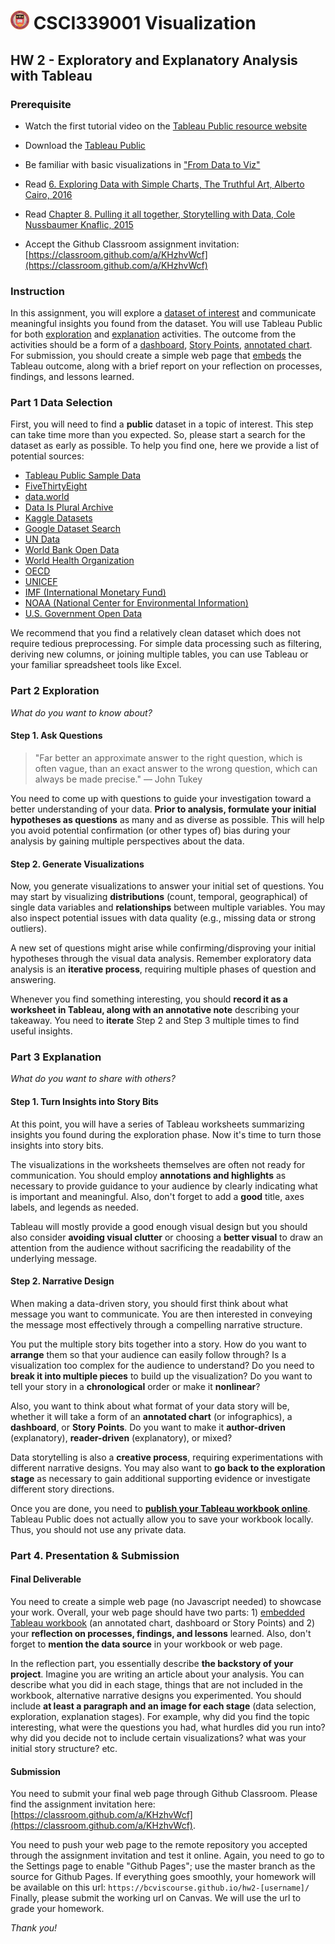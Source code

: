 

# <img src="img/logo.png" width="30px"> CSCI339001 Visualization


## HW 2 - Exploratory and Explanatory Analysis with Tableau 

### Prerequisite
* Watch the first tutorial video on the [Tableau Public resource website](https://public.tableau.com/en-us/s/resources)

* Download the [Tableau Public](https://public.tableau.com/en-us/s/download)

* Be familiar with basic visualizations in ["From Data to Viz"](https://www.data-to-viz.com/)

* Read [6. Exploring Data with Simple Charts, The Truthful Art, Alberto Cairo, 2016](https://learning.oreilly.com/library/view/the-truthful-art/9780133440492/ch06.html#ch06)

* Read [Chapter 8. Pulling it all together, Storytelling with Data, Cole Nussbaumer Knaflic, 2015](https://learning.oreilly.com/library/view/storytelling-with-data/9781119002253/c08.xhtml)

* Accept the Github Classroom assignment invitation: [https://classroom.github.com/a/KHzhvWcf](https://classroom.github.com/a/KHzhvWcf)

### Instruction
In this assignment, you will explore a [dataset of interest](#part-1-data-selection) and communicate meaningful insights you found from the dataset. You will use Tableau Public for both [exploration](#part-2-exploration ) and [explanation](#part-3-explanation) activities. The outcome from the activities should be a form of a [dashboard](https://help.tableau.com/current/pro/desktop/en-us/dashboards_create.htm), [Story Points](https://help.tableau.com/current/pro/desktop/en-gb/stories.htm), [annotated chart](https://help.tableau.com/current/pro/desktop/en-us/annotations_annotations_add.htm). For submission, you should create a simple web page that [embeds](https://help.tableau.com/current/pro/desktop/en-us/shareworkbooks.htm#shareworkbooks.html) the Tableau outcome, along with a brief report on your reflection on processes, findings, and lessons learned.

### Part 1 Data Selection
First, you will need to find a **public** dataset in a topic of interest. This step can take time more than you expected. So, please start a search for the dataset as early as possible. To help you find one, here we provide a list of potential sources:

* [Tableau Public Sample Data](https://public.tableau.com/en-us/s/resources?qt-overview_resources=1#qt-overview_resources)
* [FiveThirtyEight](https://data.fivethirtyeight.com/)
* [data.world](https://data.world/datasets/open-data)
* [Data Is Plural Archive](https://tinyletter.com/data-is-plural/archive)
* [Kaggle Datasets](https://www.kaggle.com/datasets)
* [Google Dataset Search](https://toolbox.google.com/datasetsearch)
* [UN Data](http://data.un.org/)
* [World Bank Open Data](https://data.worldbank.org/)
* [World Health Organization](https://www.who.int/gho/en/)
* [OECD](https://data.oecd.org/)
* [UNICEF](https://data.unicef.org/)
* [IMF (International Monetary Fund)](https://www.imf.org/en/Data)
* [NOAA (National Center for Environmental Information)](https://www.ncdc.noaa.gov/cdo-web/datasets)
* [U.S. Government Open Data](https://www.data.gov/)

We recommend that you find a relatively clean dataset which does not require tedious preprocessing. For simple data processing such as filtering, deriving new columns, or joining multiple tables, you can use Tableau or your familiar spreadsheet tools like Excel.

### Part 2 Exploration
*What do you want to know about?*

#### Step 1. Ask Questions
> "Far better an approximate answer to the right question, which is often vague, than an exact answer to the wrong question, which can always be made precise." — John Tukey

You need to come up with questions to guide your investigation toward a better understanding of your data. **Prior to analysis, formulate your initial hypotheses as questions** as many and as diverse as possible. This will help you avoid potential confirmation (or other types of) bias during your analysis by gaining multiple perspectives about the data.

#### Step 2. Generate Visualizations

Now, you generate visualizations to answer your initial set of questions. You may start by visualizing **distributions** (count, temporal, geographical) of single data variables and **relationships** between multiple variables. You may also inspect potential issues with data quality (e.g., missing data or strong outliers).

 A new set of questions might arise while confirming/disproving your initial hypotheses through the visual data analysis. Remember exploratory data analysis is an **iterative process**, requiring multiple phases of question and answering.

 Whenever you find something interesting, you should **record it as a worksheet in Tableau, along with an annotative note** describing your takeaway. You need to **iterate** Step 2 and Step 3 multiple times to find useful insights.

### Part 3 Explanation

*What do you want to share with others?*

#### Step 1. Turn Insights into Story Bits
At this point, you will have a series of Tableau worksheets summarizing insights you found during the exploration phase. Now it's time to turn those insights into story bits. 

The visualizations in the worksheets themselves are often not ready for communication. You should employ **annotations and highlights** as necessary to provide guidance to your audience by clearly indicating what is important and meaningful. Also, don't forget to add a **good** title, axes labels, and legends as needed.

Tableau will mostly provide a good enough visual design but you should also consider **avoiding visual clutter** or choosing a **better visual** to draw an attention from the audience without sacrificing the readability of the underlying message.

#### Step 2. Narrative Design

When making a data-driven story, you should first think about what message you want to communicate. You are then interested in conveying the message most effectively through a compelling narrative structure. 

You put the multiple story bits together into a story. How do you want to **arrange** them so that your audience can easily follow through? Is a visualization too complex for the audience to understand? Do you need to **break it into multiple pieces** to build up the visualization? Do you want to tell your story in a **chronological** order or make it **nonlinear**?


Also, you want to think about what format of your data story will be, whether it will take a form of an **annotated chart** (or infographics), a **dashboard**, or **Story Points**. Do you want to make it **author-driven** (explanatory), **reader-driven** (explanatory), or mixed?

Data storytelling is also a **creative process**, requiring experimentations with different narrative designs. You may also want to **go back to the exploration stage** as necessary to gain additional supporting evidence or investigate different story directions.

Once you are done, you need to [**publish your Tableau workbook online**](https://help.tableau.com/current/pro/desktop/en-gb/publish_workbooks_tableaupublic.htm). Tableau Public does not actually allow you to save your workbook locally. Thus, you should not use any private data.

### Part 4. Presentation & Submission

#### Final Deliverable

You need to create a simple web page (no Javascript needed) to showcase your work. Overall, your web page should have two parts: 1) [embedded Tableau workbook]((https://help.tableau.com/current/pro/desktop/en-us/shareworkbooks.htm#shareworkbooks.html)) (an annotated chart, dashboard or Story Points) and 2) your **reflection on processes, findings, and lessons** learned. Also, don't forget to **mention the data source** in your workbook or web page.

In the reflection part, you essentially describe **the backstory of your project**. Imagine you are writing an article about your analysis. You can describe what you did in each stage, things that are not included in the workbook, alternative narrative designs you experimented. You should include **at least a paragraph and an image for each stage** (data selection, exploration, explanation stages). For example, why did you find the topic interesting, what were the questions you had, what hurdles did you run into? why did you decide not to include certain visualizations? what was your initial story structure? etc.


#### Submission

You need to submit your final web page through Github Classroom. Please find the assignment invitation here: [https://classroom.github.com/a/KHzhvWcf](https://classroom.github.com/a/KHzhvWcf).

You need to push your web page to the remote repository you accepted through the assignment invitation and test it online. Again, you need to go to the Settings page to enable "Github Pages"; use the master branch as the source for Github Pages. If everything goes smoothly, your homework will be available on this url: ```https://bcviscourse.github.io/hw2-[username]/``` Finally, please submit the working url on Canvas. We will use the url to grade your homework. 

*Thank you!*
